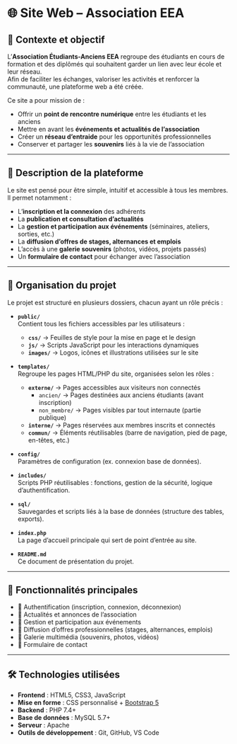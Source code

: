 # 🌐 Site Web – Association EEA

## 📝 Contexte et objectif
L’**Association Étudiants-Anciens EEA** regroupe des étudiants en cours de formation et des diplômés qui souhaitent garder un lien avec leur école et leur réseau.  
Afin de faciliter les échanges, valoriser les activités et renforcer la communauté, une plateforme web a été créée.  

Ce site a pour mission de :  
- Offrir un **point de rencontre numérique** entre les étudiants et les anciens  
- Mettre en avant les **événements et actualités de l’association**  
- Créer un **réseau d’entraide** pour les opportunités professionnelles  
- Conserver et partager les **souvenirs** liés à la vie de l’association  

---

## 📌 Description de la plateforme
Le site est pensé pour être simple, intuitif et accessible à tous les membres.  
Il permet notamment :  
- L’**inscription et la connexion** des adhérents  
- La **publication et consultation d’actualités**  
- La **gestion et participation aux événements** (séminaires, ateliers, sorties, etc.)  
- La **diffusion d’offres de stages, alternances et emplois**  
- L’accès à une **galerie souvenirs** (photos, vidéos, projets passés)  
- Un **formulaire de contact** pour échanger avec l’association  

---

## 📂 Organisation du projet

Le projet est structuré en plusieurs dossiers, chacun ayant un rôle précis :  

- **`public/`**  
  Contient tous les fichiers accessibles par les utilisateurs :  
  - **`css/`** → Feuilles de style pour la mise en page et le design  
  - **`js/`** → Scripts JavaScript pour les interactions dynamiques  
  - **`images/`** → Logos, icônes et illustrations utilisées sur le site  

- **`templates/`**  
  Regroupe les pages HTML/PHP du site, organisées selon les rôles :  
  - **`externe/`** → Pages accessibles aux visiteurs non connectés  
    - `ancien/` → Pages destinées aux anciens étudiants (avant inscription)  
    - `non_membre/` → Pages visibles par tout internaute (partie publique)  
  - **`interne/`** → Pages réservées aux membres inscrits et connectés  
  - **`commun/`** → Éléments réutilisables (barre de navigation, pied de page, en-têtes, etc.)  

- **`config/`**  
  Paramètres de configuration (ex. connexion base de données).  

- **`includes/`**  
  Scripts PHP réutilisables : fonctions, gestion de la sécurité, logique d’authentification.  

- **`sql/`**  
  Sauvegardes et scripts liés à la base de données (structure des tables, exports).  

- **`index.php`**  
  La page d’accueil principale qui sert de point d’entrée au site.  

- **`README.md`**  
  Ce document de présentation du projet.  

---

## 🚀 Fonctionnalités principales
- 🔑 Authentification (inscription, connexion, déconnexion)  
- 📰 Actualités et annonces de l’association  
- 📅 Gestion et participation aux événements  
- 💼 Diffusion d’offres professionnelles (stages, alternances, emplois)  
- 📸 Galerie multimédia (souvenirs, photos, vidéos)  
- 📩 Formulaire de contact  

---

## 🛠️ Technologies utilisées
- **Frontend** : HTML5, CSS3, JavaScript  
- **Mise en forme** : CSS personnalisé + [Bootstrap 5](https://getbootstrap.com/)  
- **Backend** : PHP 7.4+  
- **Base de données** : MySQL 5.7+  
- **Serveur** : Apache  
- **Outils de développement** : Git, GitHub, VS Code  
